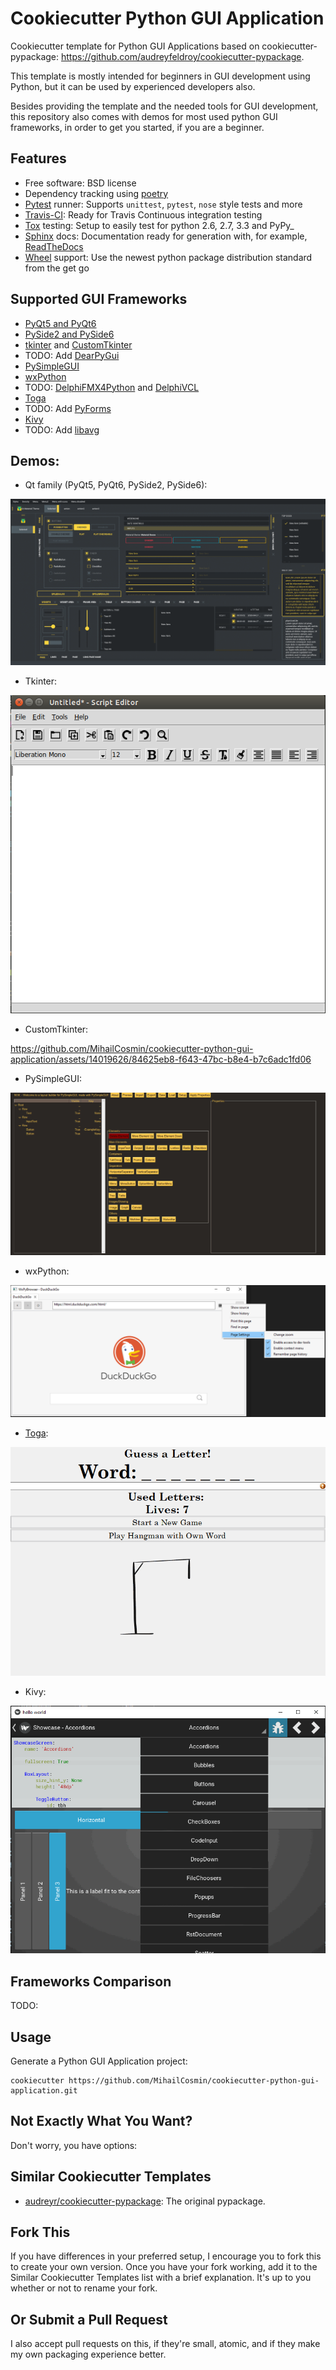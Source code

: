 Cookiecutter Python GUI Application
===================================

Cookiecutter template for Python GUI Applications based on cookiecutter-pypackage: https://github.com/audreyfeldroy/cookiecutter-pypackage.

This template is mostly intended for beginners in GUI development using Python, but it can be used by experienced developers also.

Besides providing the template and the needed tools for GUI development, this repository also comes with demos for most used python GUI frameworks, in order to get you started, if you are a beginner.

Features
-----
* Free software: BSD license
* Dependency tracking using [poetry](https://python-poetry.org/ "poetry")
* [Pytest](http://pytest.org/ "Pytest") runner: Supports `unittest`, `pytest`, `nose` style tests and more
* [Travis-CI](http://travis-ci.org/"Travis-CI"): Ready for Travis Continuous integration testing
* [Tox](http://testrun.org/tox/ "Tox") testing: Setup to easily test for python 2.6, 2.7, 3.3 and PyPy_
* [Sphinx](http://sphinx-doc.org/ "Sphinx") docs: Documentation ready for generation with, for example, [ReadTheDocs](https://readthedocs.org/ "ReadTheDocs")
* [Wheel](http://pythonwheels.com "Wheel") support: Use the newest python package distribution standard from the get go


Supported GUI Frameworks
-----
* [PyQt5 and PyQt6](https://www.riverbankcomputing.com/static/Docs/PyQt6 "PyQt5 and PyQt6")
* [PySide2 and PySide6](https://doc.qt.io/qtforpython "PySide2 and PySide6")
* [tkinter](https://docs.python.org/3/library/tk.html "tkinter") and [CustomTkinter](https://github.com/TomSchimansky/CustomTkinter)
* TODO: Add [DearPyGui](https://github.com/hoffstadt/DearPyGui) 
* [PySimpleGUI](https://www.pysimplegui.org/en/latest/ "PySimpleGUI")
* [wxPython](https://www.wxpython.org/ "wxPython")
* TODO: [DelphiFMX4Python](https://pypi.org/project/delphifmx/) and [DelphiVCL](https://pypi.org/project/delphivcl/)
* [Toga](https://github.com/beeware/toga "Toga")
* TODO: Add [PyForms](https://github.com/UmSenhorQualquer/pyforms-gui)
* [Kivy](https://kivy.org/doc/stable "Kivy")
* TODO: Add [libavg](https://www.libavg.de/site/projects/libavg/wiki/ReleaseInstall)

Demos:
-----
* Qt family (PyQt5, PyQt6, PySide2, PySide6):

![Qt Demo](https://github.com/UN-GCPDS/qt-material/raw/master/docs/source/notebooks/_images/dark.gif)


* Tkinter:

![Text Editor](https://github.com/MihailCosmin/cookiecutter-python-gui-application/blob/main/%7B%7Bcookiecutter.project_slug%7D%7D/demo/tkinter_/text-editor.png)

* CustomTkinter:

https://github.com/MihailCosmin/cookiecutter-python-gui-application/assets/14019626/84625eb8-f643-47bc-b8e4-b7c6adc1fd06

* PySimpleGUI:

![PySimpleGUI](https://github.com/PriestTheBeast/SimpleGUIBuilder/blob/main/SimpleGUIBuilder.gif)

* wxPython:

![Web Browser](https://github.com/MihailCosmin/cookiecutter-python-gui-application/blob/main/%7B%7Bcookiecutter.project_slug%7D%7D/demo/wxPython_/demo.gif)


* [Toga](https://github.com/Depot-Analytics/toga-hangman):

![Toga](https://github.com/MihailCosmin/cookiecutter-python-gui-application/blob/2461902454a4803171acadd12d4c2f50e24ee5d5/%7B%7Bcookiecutter.project_slug%7D%7D/demo/toga_/sample.gif)

* Kivy:

![Kivy](https://github.com/MihailCosmin/cookiecutter-python-gui-application/blob/main/%7B%7Bcookiecutter.project_slug%7D%7D/demo/kivy_/sample.gif)


Frameworks Comparison
-----
TODO:

Usage
-----

Generate a Python GUI Application project:

    cookiecutter https://github.com/MihailCosmin/cookiecutter-python-gui-application.git

Not Exactly What You Want?
--------------------------

Don't worry, you have options:

Similar Cookiecutter Templates
------------------------------

* [audreyr/cookiecutter-pypackage](https://github.com/audreyfeldroy/cookiecutter-pypackage "audreyr/cookiecutter-pypackage"): The original pypackage.

Fork This
---------

If you have differences in your preferred setup, I encourage you to fork this
to create your own version. Once you have your fork working, add it to the
Similar Cookiecutter Templates list with a brief explanation. It's up to you
whether or not to rename your fork.

Or Submit a Pull Request
------------------------

I also accept pull requests on this, if they're small, atomic, and if they
make my own packaging experience better.
